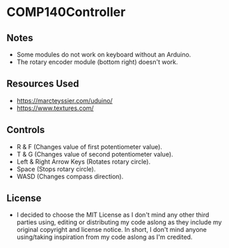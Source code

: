 # COMP140Controller

## Notes
- Some modules do not work on keyboard without an Arduino.
- The rotary encoder module (bottom right) doesn't work.

## Resources Used
- https://marcteyssier.com/uduino/
- https://www.textures.com/

## Controls
- R & F (Changes value of first potentiometer value).
- T & G (Changes value of second potentiometer value).
- Left & Right Arrow Keys (Rotates rotary circle).
- Space (Stops rotary circle).
- WASD (Changes compass direction).

## License
- I decided to choose the MIT License as I don't mind any other third parties using, editing or distributing my code aslong as they include my original copyright and license notice. In short, I don't mind anyone using/taking inspiration from my code aslong as I'm credited.
